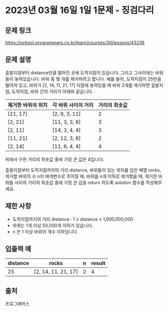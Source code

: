 # 2023년 03월 16일 1일 1문제 - 징검다리

## 문제 링크

<https://school.programmers.co.kr/learn/courses/30/lessons/43236>

## 문제 설명

출발지점부터 distance만큼 떨어진 곳에 도착지점이 있습니다. 그리고 그사이에는 바위들이 놓여있습니다. 바위 중 몇 개를 제거하려고 합니다.
예를 들어, 도착지점이 25만큼 떨어져 있고, 바위가 [2, 14, 11, 21, 17] 지점에 놓여있을 때 바위 2개를 제거하면 출발지점, 도착지점, 바위 간의 거리가 아래와 같습니다.

| 제거한 바위의 위치 | 각 바위 사이의 거리 | 거리의 최솟값 |
| ------------------ | ------------------- | ------------- |
| [21, 17]           | [2, 9, 3, 11]       | 2             |
| [2, 21]            | [11, 3, 3, 8]       | 3             |
| [2, 11]            | [14, 3, 4, 4]       | 3             |
| [11, 21]           | [2, 12, 3, 8]       | 2             |
| [2, 14]            | [11, 6, 4, 4]       | 4             |

위에서 구한 거리의 최솟값 중에 가장 큰 값은 4입니다.

출발지점부터 도착지점까지의 거리 distance, 바위들이 있는 위치를 담은 배열 rocks, 제거할 바위의 수 n이 매개변수로 주어질 때, 바위를 n개 이하로 제거했을 때, 제거한 바위들 사이의 거리의 최솟값 중에 가장 큰 값을 return 하도록 solution 함수를 작성해주세요.

## 제한 사항

- 도착지점까지의 거리 distance : 1 ≤ distance ≤ 1,000,000,000
- 바위는 1개 이상 50,000개 이하가 있습니다.
- n 은 1 이상 바위의 개수 이하입니다.

## 입출력 예

| distance | rocks               | n   | result |
| -------- | ------------------- | --- | ------ |
| 25       | [2, 14, 11, 21, 17] | 2   | 4      |

## 출처

프로그래머스
